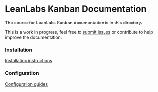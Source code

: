 # LeanLabs Kanban Documentation

The source for LeanLabs Kanban documentation is in this directory.

This is a work in progress, feel free to [submit issues](https://gitlab.com/leanlabsio/kanban/issues) or contribute to help improve the documentation.

### Installation

[Installation instructions](/docs/installation)

### Configuration

[Configuration guides](/docs/configuration)

